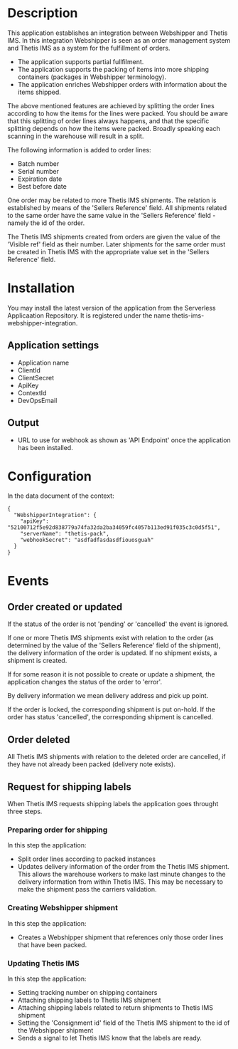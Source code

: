 # Description

This application establishes an integration between Webshipper and Thetis IMS. In this integration Webshipper is
seen as an order management system and Thetis IMS as a system for the fulfillment of orders. 

- The application supports partial fullfilment. 
- The application supports the packing of items into more shipping containers (packages in Webshipper terminology).
- The application enriches Webshipper orders with information about the items shipped. 

The above mentioned features are achieved by splitting the order lines according to how the 
items for the lines were packed. You should be aware that this splitting of order lines always happens, and that the specific 
splitting depends on how the items were packed. Broadly speaking each scanning in the warehouse will result in a split.

The following information is added to order lines:

- Batch number
- Serial number
- Expiration date
- Best before date

One order may be related to more Thetis IMS shipments. The relation is established by means of the 'Sellers Reference' field. 
All shipments related to the same order have the same value in the 'Sellers Reference' field - namely the id of the order. 

The Thetis IMS shipments created from orders are given the value of the 'Visible ref' field as their number. Later shipments for the 
same order must be created in Thetis IMS with the appropriate value set in the 'Sellers Reference' field.

# Installation

You may install the latest version of the application from the Serverless Applicaation Repository. It is registered under the name thetis-ims-webshipper-integration.

## Application settings

- Application name
- ClientId 
- ClientSecret
- ApiKey 
- ContextId
- DevOpsEmail

## Output

- URL to use for webhook as shown as 'API Endpoint' once the application has been installed.

# Configuration

In the data document of the context:

```
{
  "WebshipperIntegration": {
    "apiKey": "52100712f5e92d838779a74fa32da2ba34059fc4057b113ed91f035c3c0d5f51",
    "serverName": "thetis-pack",
    "webhookSecret": "asdfadfasdasdfiouosguah"
  }
}
```

# Events

## Order created or updated

If the status of the order is not 'pending' or 'cancelled' the event is ignored.  

If one or more Thetis IMS shipments exist with relation to the order (as determined by the value of the 'Sellers Reference' field of the shipment), the delivery information of the order is updated. If no shipment exists, a shipment is created. 

If for some reason it is not possible to create or update a shipment, the application changes the status of the order to 'error'.  

By delivery information we mean delivery address and pick up point.

If the order is locked, the corresponding shipment is put on-hold. If the order has status 'cancelled', the corresponding shipment is cancelled.

## Order deleted 

All Thetis IMS shipments with relation to the deleted order are cancelled, if they have not already been packed (delivery note exists).

## Request for shipping labels

When Thetis IMS requests shipping labels the application goes throught three steps.

### Preparing order for shipping

In this step the application:

- Split order lines according to packed instances
- Updates delivery information of the order from the Thetis IMS shipment. This allows the warehouse workers to make last minute changes to the delivery information from within Thetis IMS. This may be necessary to make the shipment pass the carriers validation.

### Creating Webshipper shipment

In this step the application:

- Creates a Webshipper shipment that references only those order lines that have been packed. 

### Updating Thetis IMS

In this step the application:

- Setting tracking number on shipping containers
- Attaching shipping labels to Thetis IMS shipment
- Attaching shipping labels related to return shipments to Thetis IMS shipment
- Setting the 'Consignment id' field of the Thetis IMS shipment to the id of the Webshipper shipment
- Sends a signal to let Thetis IMS know that the labels are ready.






